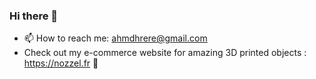 ### Hi there 👋

<!--
**Hourani963/Hourani963** is a ✨ _special_ ✨ repository because its `README.md` (this file) appears on your GitHub profile.

Here are some ideas to get you started:

- 🔭 I’m currently working on ...
- 🌱 I’m currently learning ...
- 👯 I’m looking to collaborate on ...
- 🤔 I’m looking for help with ...
- 💬 Ask me about ...
- 📫 How to reach me: ...
- 😄 Pronouns: ...
- ⚡ Fun fact: ...
-->

- 📫 How to reach me: ahmdhrere@gmail.com
- Check out my e-commerce website for amazing 3D printed objects : https://nozzel.fr 🚀
<!--![Top Langs](https://github-readme-stats.vercel.app/api/top-langs/?username=Hourani963&layout=compact&theme=github_dark)-->



